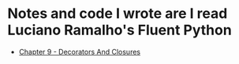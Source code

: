 # Notes and code I wrote are I read Luciano Ramalho's Fluent Python

- [Chapter 9 - Decorators And Closures](./9_DecoratorsAndClosures)
